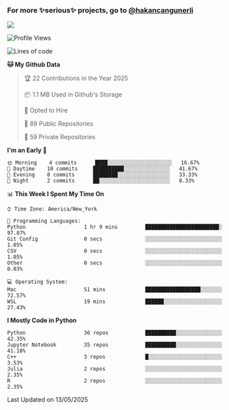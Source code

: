### For more ✨serious✨ projects, go to [@hakancangunerli](https://github.com/hakancangunerli)

![](https://github-readme-stats.vercel.app/api/top-langs/?username=johngunerli&layout=compact&hide=jupyter%20notebook,tex,html,shell,CSS,Ruby,Makefile,EmberScript,MATLAB,C&langs_count=6&exclude_repo=2015-csharp,gt_code,gsu_code,uga_code,uga_robotics)

<!--START_SECTION:waka-->
![Profile Views](http://img.shields.io/badge/Profile%20Views-0-blue)

![Lines of code](https://img.shields.io/badge/From%20Hello%20World%20I%27ve%20Written-481197%20lines%20of%20code-blue)

**🐱 My Github Data** 

> 🏆 22 Contributions in the Year 2025
 > 
> 📦 1.1 MB Used in Github's Storage 
 > 
> 💼 Opted to Hire
 > 
> 📜 89 Public Repositories 
 > 
> 🔑 59 Private Repositories  
 > 
**I'm an Early 🐤** 

```text
🌞 Morning    4 commits      ████░░░░░░░░░░░░░░░░░░░░░   16.67% 
🌆 Daytime    10 commits     ██████████░░░░░░░░░░░░░░░   41.67% 
🌃 Evening    8 commits      ████████░░░░░░░░░░░░░░░░░   33.33% 
🌙 Night      2 commits      ██░░░░░░░░░░░░░░░░░░░░░░░   8.33%

```


📊 **This Week I Spent My Time On** 

```text
⌚︎ Time Zone: America/New_York

💬 Programming Languages: 
Python                   1 hr 9 mins         ████████████████████████░   97.87% 
Git Config               0 secs              ░░░░░░░░░░░░░░░░░░░░░░░░░   1.05% 
CSV                      0 secs              ░░░░░░░░░░░░░░░░░░░░░░░░░   1.05% 
Other                    0 secs              ░░░░░░░░░░░░░░░░░░░░░░░░░   0.03%

💻 Operating System: 
Mac                      51 mins             ██████████████████░░░░░░░   72.57% 
WSL                      19 mins             ██████░░░░░░░░░░░░░░░░░░░   27.43%

```

**I Mostly Code in Python** 

```text
Python                   36 repos            ██████████░░░░░░░░░░░░░░░   42.35% 
Jupyter Notebook         35 repos            ██████████░░░░░░░░░░░░░░░   41.18% 
C++                      3 repos             █░░░░░░░░░░░░░░░░░░░░░░░░   3.53% 
Julia                    2 repos             ░░░░░░░░░░░░░░░░░░░░░░░░░   2.35% 
R                        2 repos             ░░░░░░░░░░░░░░░░░░░░░░░░░   2.35%

```



 Last Updated on 13/05/2025
<!--END_SECTION:waka-->


